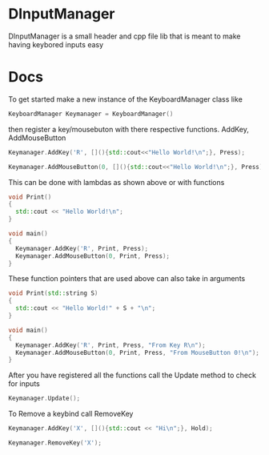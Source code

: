 # DInputManager
DInputManager is a small header and cpp file lib that is meant to make having keybored inputs easy
# Docs
To get started make a new instance of the KeyboardManager class like 
```cpp
KeyboardManager Keymanager = KeyboardManager()
```   
then register a key/mousebuton with there respective functions. AddKey, AddMouseButton  
```cpp
Keymanager.AddKey('R', [](){std::cout<<"Hello World!\n";}, Press);

Keymanager.AddMouseButton(0, [](){std::cout<<"Hello World!\n";}, Press);
```
This can be done with lambdas as shown above or with functions
```cpp
void Print()
{
  std::cout << "Hello World!\n";
}

void main()
{
  Keymanager.AddKey('R', Print, Press);
  Keymanager.AddMouseButton(0, Print, Press);
}
```
These function pointers that are used above can also take in arguments

```cpp
void Print(std::string S)
{
  std::cout << "Hello World!" + S + "\n";
}

void main()
{
  Keymanager.AddKey('R', Print, Press, "From Key R\n");
  Keymanager.AddMouseButton(0, Print, Press, "From MouseButton 0!\n");
}
```
After you have registered all the functions call the Update method to check for inputs
```cpp
Keymanager.Update();
```
To Remove a keybind call RemoveKey
```cpp
Keymanager.AddKey('X', [](){std::cout << "Hi\n";}, Hold);

Keymanager.RemoveKey('X');
```
